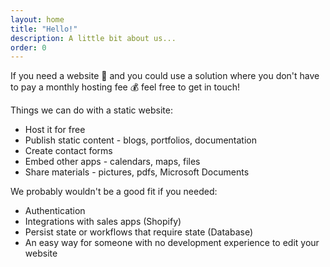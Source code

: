 ```yaml
---
layout: home
title: "Hello!"
description: A little bit about us...
order: 0
---
```


If you need a website 🚀 and you could use a solution where you don't have to pay a monthly hosting fee 💰 feel free to get in touch!

Things we can do with a static website: 
* Host it for free
* Publish static content - blogs, portfolios, documentation 
* Create contact forms
* Embed other apps - calendars, maps, files
* Share materials - pictures, pdfs, Microsoft Documents

We probably wouldn't be a good fit if you needed:
* Authentication
* Integrations with sales apps (Shopify)
* Persist state or workflows that require state (Database)
* An easy way for someone with no development experience to edit your website 
